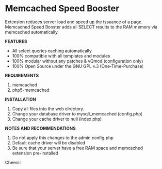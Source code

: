 # Memcached Speed Booster

Extension reduces server load and speed up the issuance of a page.
Memcached Speed Booster adds all SELECT results to the RAM memory via memcached automatically.

**FEATURES**

+ All select queries caching automatically
+ 100% compatible with all templates and modules
+ 100% modular without any patches & vQmod (configuration only)
+ 100% Open Source under the GNU GPL v.3 (One-Time-Purchase)

**REQUIREMENTS**

1. memcached
2. php5-memcached

**INSTALLATION**

1. Copy all files into the web directory.
2. Change your database driver to mysqli_memcached (config.php)
3. Change your cache driver to null (index.php)

**NOTES AND RECOMMENDATIONS**

1. Do not apply this changes to the admin config.php
2. Default cache driver will be disabled
3. Be sure that your server have a free RAM space and memcached extension pre-installed

Cheers!